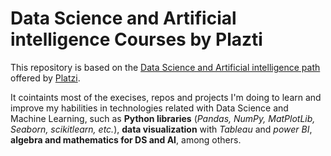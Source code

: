 # Data Science and Artificial intelligence Courses by Plazti
This repository is based on the [Data Science and Artificial intelligence path](https://platzi.com/datos/) offered by [Platzi](https://platzi.com/home).

It cointaints most of the execises, repos and projects I'm doing to learn and improve my habilities in technologies related with Data Science and Machine Learning, such as **Python libraries** (*Pandas, NumPy, MatPlotLib, Seaborn, scikitlearn, etc.*), **data visualization** with *Tableau* and *power BI*, **algebra and mathematics for DS and AI**, among others.
